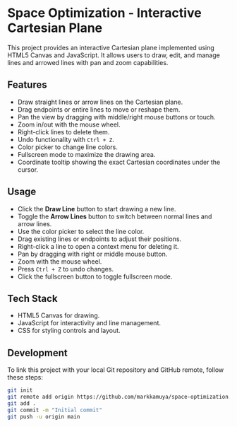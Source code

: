 # Space Optimization - Interactive Cartesian Plane

This project provides an interactive Cartesian plane implemented using HTML5 Canvas and JavaScript. It allows users to draw, edit, and manage lines and arrowed lines with pan and zoom capabilities.

## Features

- Draw straight lines or arrow lines on the Cartesian plane.
- Drag endpoints or entire lines to move or reshape them.
- Pan the view by dragging with middle/right mouse buttons or touch.
- Zoom in/out with the mouse wheel.
- Right-click lines to delete them.
- Undo functionality with `Ctrl + Z`.
- Color picker to change line colors.
- Fullscreen mode to maximize the drawing area.
- Coordinate tooltip showing the exact Cartesian coordinates under the cursor.

## Usage

- Click the **Draw Line** button to start drawing a new line.
- Toggle the **Arrow Lines** button to switch between normal lines and arrow lines.
- Use the color picker to select the line color.
- Drag existing lines or endpoints to adjust their positions.
- Right-click a line to open a context menu for deleting it.
- Pan by dragging with right or middle mouse button.
- Zoom with the mouse wheel.
- Press `Ctrl + Z` to undo changes.
- Click the fullscreen button to toggle fullscreen mode.

## Tech Stack

- HTML5 Canvas for drawing.
- JavaScript for interactivity and line management.
- CSS for styling controls and layout.

## Development

To link this project with your local Git repository and GitHub remote, follow these steps:

```bash
git init
git remote add origin https://github.com/markkamuya/space-optimization.git
git add .
git commit -m "Initial commit"
git push -u origin main
